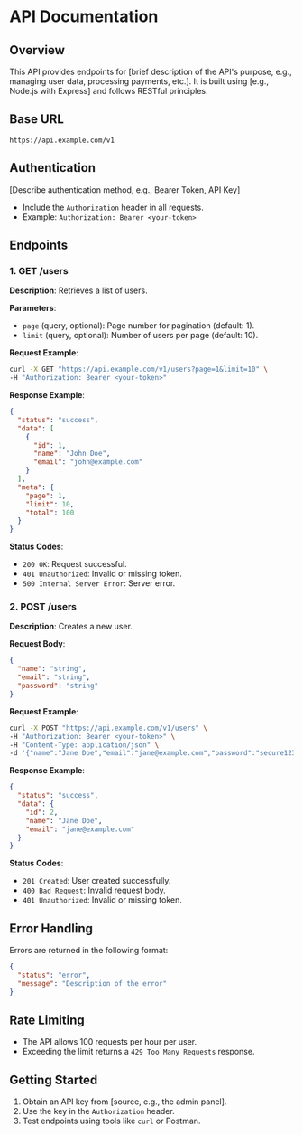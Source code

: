 # API Documentation

## Overview
This API provides endpoints for [brief description of the API's purpose, e.g., managing user data, processing payments, etc.]. It is built using [e.g., Node.js with Express] and follows RESTful principles.

## Base URL
`https://api.example.com/v1`

## Authentication
[Describe authentication method, e.g., Bearer Token, API Key]
- Include the `Authorization` header in all requests.
- Example: `Authorization: Bearer <your-token>`

## Endpoints

### 1. GET /users
**Description**: Retrieves a list of users.

**Parameters**:
- `page` (query, optional): Page number for pagination (default: 1).
- `limit` (query, optional): Number of users per page (default: 10).

**Request Example**:
```bash
curl -X GET "https://api.example.com/v1/users?page=1&limit=10" \
-H "Authorization: Bearer <your-token>"
```

**Response Example**:
```json
{
  "status": "success",
  "data": [
    {
      "id": 1,
      "name": "John Doe",
      "email": "john@example.com"
    }
  ],
  "meta": {
    "page": 1,
    "limit": 10,
    "total": 100
  }
}
```

**Status Codes**:
- `200 OK`: Request successful.
- `401 Unauthorized`: Invalid or missing token.
- `500 Internal Server Error`: Server error.

### 2. POST /users
**Description**: Creates a new user.

**Request Body**:
```json
{
  "name": "string",
  "email": "string",
  "password": "string"
}
```

**Request Example**:
```bash
curl -X POST "https://api.example.com/v1/users" \
-H "Authorization: Bearer <your-token>" \
-H "Content-Type: application/json" \
-d '{"name":"Jane Doe","email":"jane@example.com","password":"secure123"}'
```

**Response Example**:
```json
{
  "status": "success",
  "data": {
    "id": 2,
    "name": "Jane Doe",
    "email": "jane@example.com"
  }
}
```

**Status Codes**:
- `201 Created`: User created successfully.
- `400 Bad Request`: Invalid request body.
- `401 Unauthorized`: Invalid or missing token.

## Error Handling
Errors are returned in the following format:
```json
{
  "status": "error",
  "message": "Description of the error"
}
```

## Rate Limiting
- The API allows 100 requests per hour per user.
- Exceeding the limit returns a `429 Too Many Requests` response.

## Getting Started
1. Obtain an API key from [source, e.g., the admin panel].
2. Use the key in the `Authorization` header.
3. Test endpoints using tools like `curl` or Postman.